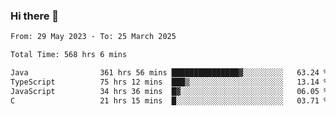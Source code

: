 ### Hi there 👋

<!--START_SECTION:waka-->

```txt
From: 29 May 2023 - To: 25 March 2025

Total Time: 568 hrs 6 mins

Java                361 hrs 56 mins ███████████████▓░░░░░░░░░   63.24 %
TypeScript          75 hrs 12 mins  ███▒░░░░░░░░░░░░░░░░░░░░░   13.14 %
JavaScript          34 hrs 36 mins  █▓░░░░░░░░░░░░░░░░░░░░░░░   06.05 %
C                   21 hrs 15 mins  █░░░░░░░░░░░░░░░░░░░░░░░░   03.71 %
```

<!--END_SECTION:waka-->
<!--
**the-beef-calculator/the-beef-calculator** is a ✨ _special_ ✨ repository because its `README.md` (this file) appears on your GitHub profile.

Here are some ideas to get you started:

- 🔭 I’m currently working on ...
- 🌱 I’m currently learning ...
- 👯 I’m looking to collaborate on ...
- 🤔 I’m looking for help with ...
- 💬 Ask me about ...
- 📫 How to reach me: ...
- 😄 Pronouns: ...
- ⚡ Fun fact: ...
-->
